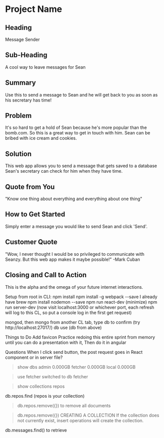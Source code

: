 # Project Name #

<!-- 
> This material was originally posted [here](http://www.quora.com/What-is-Amazons-approach-to-product-development-and-product-management). It is reproduced here for posterities sake.

There is an approach called "working backwards" that is widely used at Amazon. They work backwards from the customer, rather than starting with an idea for a product and trying to bolt customers onto it. While working backwards can be applied to any specific product decision, using this approach is especially important when developing new products or features.

For new initiatives a product manager typically starts by writing an internal press release announcing the finished product. The target audience for the press release is the new/updated product's customers, which can be retail customers or internal users of a tool or technology. Internal press releases are centered around the customer problem, how current solutions (internal or external) fail, and how the new product will blow away existing solutions.

If the benefits listed don't sound very interesting or exciting to customers, then perhaps they're not (and shouldn't be built). Instead, the product manager should keep iterating on the press release until they've come up with benefits that actually sound like benefits. Iterating on a press release is a lot less expensive than iterating on the product itself (and quicker!).

If the press release is more than a page and a half, it is probably too long. Keep it simple. 3-4 sentences for most paragraphs. Cut out the fat. Don't make it into a spec. You can accompany the press release with a FAQ that answers all of the other business or execution questions so the press release can stay focused on what the customer gets. My rule of thumb is that if the press release is hard to write, then the product is probably going to suck. Keep working at it until the outline for each paragraph flows. 

Oh, and I also like to write press-releases in what I call "Oprah-speak" for mainstream consumer products. Imagine you're sitting on Oprah's couch and have just explained the product to her, and then you listen as she explains it to her audience. That's "Oprah-speak", not "Geek-speak".

Once the project moves into development, the press release can be used as a touchstone; a guiding light. The product team can ask themselves, "Are we building what is in the press release?" If they find they're spending time building things that aren't in the press release (overbuilding), they need to ask themselves why. This keeps product development focused on achieving the customer benefits and not building extraneous stuff that takes longer to build, takes resources to maintain, and doesn't provide real customer benefit (at least not enough to warrant inclusion in the press release).
 -->
 
## Heading ##
  Message Sender

## Sub-Heading ##
  A cool way to leave messages for Sean

## Summary ##
  Use this to send a message to Sean and he will get back to you as soon as his secretary has time!

## Problem ##
  It's so hard to get a hold of Sean because he's more popular than the bomb.com. So this is a great way to get in touch with him. Sean can be bribed with ice cream and cookies. 

## Solution ##
  This web app allows you to send a message that gets saved to a database Sean's secretary can check for him when they have time. 

## Quote from You ##
  "Know one thing about everything and everything about one thing"

## How to Get Started ##
  Simply enter a message you would like to send Sean and click 'Send'. 

## Customer Quote ##
  "Wow, I never thought I would be so privileged to communicate with Seanzy. But this web app makes it maybe possible!" -Mark Cuban

## Closing and Call to Action ##
  This is the alpha and the omega of your future internet interactions. 
  
  Setup
  from root in CLI: 
  npm install
  npm install -g webpack --save
  I already have brew
  npm install nodemon --save
  npm run react-dev (minimize)
  npm run server-dev (now visit localhost:3000 or whichever port, each refresh will log to this CL, so put a console log in the first get request)
  
  mongod, then mongo from another CL tab, type db to confirm
  (try http://localhost:27017/)
  db
  use (db from above)
  
  
  
  
  
  
  Things to Do
  Add favicon
  Practice redoing this entire sprint from memory until you can do a presentation with it, 
  Then do it in angular
  
  
Questions
When I click send button, the post request goes in React component or in server file? 


  
  > show dbs
admin    0.000GB
fetcher  0.000GB
local    0.000GB

> use fetcher
switched to db fetcher

> show collections
repos

db.repos.find (repos is your collection)

> db.repos.remove({}) to remove all documents

> db.repos.remove({})
CREATING A COLLECTION
If the collection does not currently exist, insert operations will create the collection.


db.messages.find() to retrieve




